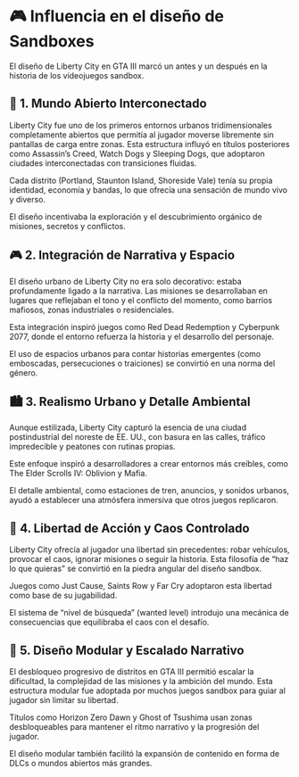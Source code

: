 # 🎮 Influencia en el diseño de Sandboxes

El diseño de Liberty City en GTA III marcó un antes y un después en la historia de los videojuegos sandbox.

## 🧭 1. Mundo Abierto Interconectado
Liberty City fue uno de los primeros entornos urbanos tridimensionales completamente abiertos que permitía al jugador moverse libremente sin pantallas de carga entre zonas. Esta estructura influyó en títulos posteriores como Assassin’s Creed, Watch Dogs y Sleeping Dogs, que adoptaron ciudades interconectadas con transiciones fluidas.

Cada distrito (Portland, Staunton Island, Shoreside Vale) tenía su propia identidad, economía y bandas, lo que ofrecía una sensación de mundo vivo y diverso.

El diseño incentivaba la exploración y el descubrimiento orgánico de misiones, secretos y conflictos.

## 🎮 2. Integración de Narrativa y Espacio
El diseño urbano de Liberty City no era solo decorativo: estaba profundamente ligado a la narrativa. Las misiones se desarrollaban en lugares que reflejaban el tono y el conflicto del momento, como barrios mafiosos, zonas industriales o residenciales.

Esta integración inspiró juegos como Red Dead Redemption y Cyberpunk 2077, donde el entorno refuerza la historia y el desarrollo del personaje.

El uso de espacios urbanos para contar historias emergentes (como emboscadas, persecuciones o traiciones) se convirtió en una norma del género.

## 🏙️ 3. Realismo Urbano y Detalle Ambiental
Aunque estilizada, Liberty City capturó la esencia de una ciudad postindustrial del noreste de EE. UU., con basura en las calles, tráfico impredecible y peatones con rutinas propias.

Este enfoque inspiró a desarrolladores a crear entornos más creíbles, como The Elder Scrolls IV: Oblivion y Mafia.

El detalle ambiental, como estaciones de tren, anuncios, y sonidos urbanos,  ayudó a establecer una atmósfera inmersiva que otros juegos replicaron.

## 🚓 4. Libertad de Acción y Caos Controlado
Liberty City ofrecía al jugador una libertad sin precedentes: robar vehículos, provocar el caos, ignorar misiones o seguir la historia. Esta filosofía de “haz lo que quieras” se convirtió en la piedra angular del diseño sandbox.

Juegos como Just Cause, Saints Row y Far Cry adoptaron esta libertad como base de su jugabilidad.

El sistema de “nivel de búsqueda” (wanted level) introdujo una mecánica de consecuencias que equilibraba el caos con el desafío.

## 🧠 5. Diseño Modular y Escalado Narrativo
El desbloqueo progresivo de distritos en GTA III permitió escalar la dificultad, la complejidad de las misiones y la ambición del mundo. Esta estructura modular fue adoptada por muchos juegos sandbox para guiar al jugador sin limitar su libertad.

Títulos como Horizon Zero Dawn y Ghost of Tsushima usan zonas desbloqueables para mantener el ritmo narrativo y la progresión del jugador.

El diseño modular también facilitó la expansión de contenido en forma de DLCs o mundos abiertos más grandes.